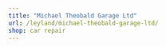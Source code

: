 ```yaml
---
title: "Michael Theobald Garage Ltd"
url: /leyland/michael-theobald-garage-ltd/
shop: car repair
---
```


